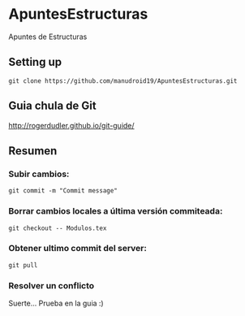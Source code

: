 # ApuntesEstructuras
Apuntes de Estructuras
## Setting up
`git clone https://github.com/manudroid19/ApuntesEstructuras.git`
## Guia chula de Git
http://rogerdudler.github.io/git-guide/
## Resumen
### Subir cambios: 
`git commit -m "Commit message"`
### Borrar cambios locales a última versión commiteada:
`git checkout -- Modulos.tex`
### Obtener ultimo commit del server:
`git pull`
### Resolver un conflicto
Suerte... Prueba en la guia :)
